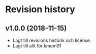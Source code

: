Revision history
============================



v1.0.0 (2018-11-15)
------------------------
* Lagt till revisions historik och license.
* Lagt till allt för kmom01
